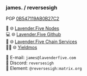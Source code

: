 ### james. / reversesigh  
PGP [0B547119AB0B27C2](https://keybase.io/reversesigh)  

:bee:  🌐 [Lavender.Five Nodes](https://lavenderfive.com)  
:computer:  🌐 [Lavender.Five Github](https://github.com/lavenderfive)  
:wrench:  🌐 [Lavender.Five Chain Services](https://services.lavenderfive.com/)  
🧑‍🚀  🌐 [Yieldmos](https://yieldmos.com)

📧 E-mail: `james@lavenderfive.com`  
💬 Discord: `reversesigh`  
💬 Element: `@reversesigh:matrix.org`  
  
